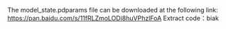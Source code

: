 The model_state.pdparams file can be downloaded at the following link: 
https://pan.baidu.com/s/11fRLZmoLODi8huVPhzlFoA 
Extract code：biak
